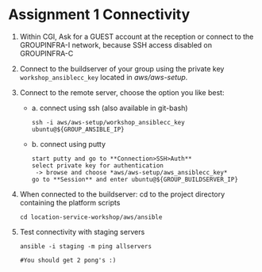 # Assignment 1 Connectivity

 1. Within CGI, Ask for a GUEST account at the reception or connect to the GROUPINFRA-I network, because SSH access disabled on GROUPINFRA-C
 
 2. Connect to the buildserver of your group using the private key `workshop_ansiblecc_key` 
    located in *aws/aws-setup*.

 3. Connect to the remote server, choose the option you like best: 
 
    - a. connect using ssh (also available in git-bash)
  
          ssh -i aws/aws-setup/workshop_ansiblecc_key ubuntu@${GROUP_ANSIBLE_IP}
  
    - b. connect using putty
    
          start putty and go to **Connection>SSH>Auth**
          select private key for authentication
           -> browse and choose *aws/aws-setup/aws_ansiblecc_key*
          go to **Session** and enter ubuntu@${GROUP_BUILDSERVER_IP}

 4. When connected to the buildserver: cd to the project directory containing the platform scripts 
 
        cd location-service-workshop/aws/ansible
         
 5. Test connectivity with staging servers 
 
        ansible -i staging -m ping allservers
       
        #You should get 2 pong's :)
         